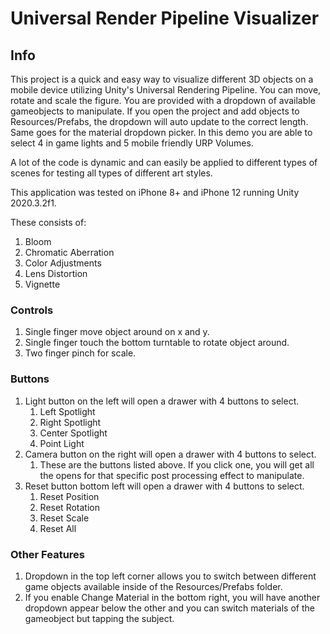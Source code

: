 # Universal Render Pipeline Visualizer

## Info

This project is a quick and easy way to visualize different 3D objects on a mobile device utilizing Unity's Universal Rendering Pipeline. You can move, rotate and scale the figure. You are provided with a dropdown of available gameobjects to manipulate. If you open the project and add objects to Resources/Prefabs, the dropdown will auto update to the correct length. Same goes for the material dropdown picker. In this demo you are able to select 4 in game lights and 5 mobile friendly URP Volumes.

A lot of the code is dynamic and can easily be applied to different types of scenes for testing all types of different art styles.

This application was tested on iPhone 8+ and iPhone 12 running Unity 2020.3.2f1.

These consists of:
1. Bloom
2. Chromatic Aberration
3. Color Adjustments
4. Lens Distortion
5. Vignette

### Controls
1. Single finger move object around on x and y.
2. Single finger touch the bottom turntable to rotate object around.
3. Two finger pinch for scale.

### Buttons
1. Light button on the left will open a drawer with 4 buttons to select.
      1. Left Spotlight
      2. Right Spotlight
      3. Center Spotlight
      4. Point Light
2. Camera button on the right will open a drawer with 4 buttons to select.
      1. These are the buttons listed above. If you click one, you will get all the opens for that specific post processing effect to manipulate.
3. Reset button bottom left will open a drawer with 4 buttons to select.
      1. Reset Position
      2. Reset Rotation
      3. Reset Scale
      4. Reset All
### Other Features
1. Dropdown in the top left corner allows you to switch between different game objects available inside of the Resources/Prefabs folder.
2. If you enable Change Material in the bottom right, you will have another dropdown appear below the other and you can switch materials of the gameobject but tapping the subject.
